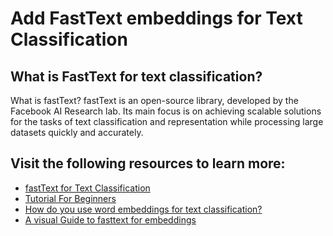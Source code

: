 # Add FastText embeddings for Text Classification
## What is FastText for text classification?
What is fastText? fastText is an open-source library, developed by the Facebook AI Research lab. Its main focus is on achieving scalable solutions for the tasks of text classification and representation while processing large datasets quickly and accurately.
## Visit the following resources to learn more:
- [fastText for Text Classification](https://towardsdatascience.com/fasttext-for-text-classification-a4b38cbff27c)
- [Tutorial For Beginners](https://www.youtube.com/watch?v=Cq_pbQYO3M8)
- [How do you use word embeddings for text classification?](https://www.tensorflow.org/text/guide/word_embeddings)
- [A visual Guide to fasttext for embeddings ](https://amitness.com/2020/06/fasttext-embeddings/)

